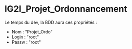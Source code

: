 # IG2I_Projet_Ordonnancement

Le temps du dév, la BDD aura ces propriétés :
- Nom : "Projet_Ordo"
- Login : "root"
- Passw : "root"
